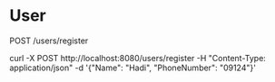 # User
POST /users/register

curl -X POST http://localhost:8080/users/register
-H "Content-Type: application/json"
-d '{"Name": "Hadi", "PhoneNumber": "09124"}'